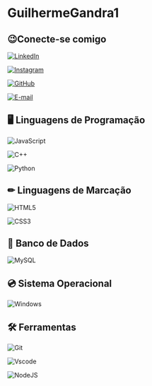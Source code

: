 # GuilhermeGandra1

## 😉Conecte-se comigo 

[![LinkedIn](https://img.shields.io/badge/LinkedIn-0077B5?style=for-the-badge&logo=linkedin&logoColor=white)](https://www.linkedin.com/in/guilherme-ociama-gandra-3601601a6/)

[![Instagram](https://img.shields.io/badge/-Instagram-%23E4405F?style=for-the-badge&logo=instagram&logoColor=white)](https://www.instagram.com/guilherme_gandraa?igsh=MXV3YTJ4aHljY2ZtMw==) 

[![GitHub](https://img.shields.io/badge/GitHub-100000?style=for-the-badge&logo=github&logoColor=white)](https://github.com/GuilhermeGandra1)

[![E-mail](https://img.shields.io/badge/-Email-000?style=for-the-badge&logo=microsoft-outlook&logoColor=007BFF)](mailto:guigandra@hotmail.com.br)

## 🖥 Linguagens de Programação

![JavaScript](https://img.shields.io/badge/JavaScript-F7DF1E?style=for-the-badge&logo=javascript&logoColor=black)

![C++](https://img.shields.io/badge/C%2B%2B-00599C?style=for-the-badge&logo=c%2B%2B&logoColor=white)

![Python](https://img.shields.io/badge/python-3670A0?style=for-the-badge&logo=python&logoColor=ffdd54)


 ## ✏ Linguagens de Marcação 
 ![HTML5](https://img.shields.io/badge/HTML5-E34F26?style=for-the-badge&logo=html5&logoColor=white)

![CSS3](https://img.shields.io/badge/CSS3-1572B6?style=for-the-badge&logo=css3&logoColor=white)

## 🔐 Banco de Dados

![MySQL](https://img.shields.io/badge/MySQL-00000F?style=for-the-badge&logo=mysql&logoColor=white)

## 💿 Sistema Operacional 

![Windows](https://img.shields.io/badge/Windows-000?style=for-the-badge&logo=windows&logoColor=2CA5E0)

## 🛠 Ferramentas 

![Git](https://img.shields.io/badge/GIT-E44C30?style=for-the-badge&logo=git&logoColor=white)

![Vscode](https://img.shields.io/badge/Vscode-007ACC?style=for-the-badge&logo=visual-studio-code&logoColor=white)

![NodeJS](https://img.shields.io/badge/node.js-6DA55F?style=for-the-badge&logo=node.js&logoColor=white)


